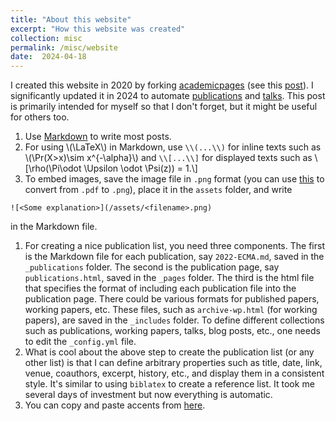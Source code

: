 ```yaml
---
title: "About this website"
excerpt: "How this website was created"
collection: misc
permalink: /misc/website
date:  2024-04-18
---
```


I created this website in 2020 by forking [academicpages](https://academicpages.github.io/) (see this [post](/posts/2020/08/blog-post-1/)). I significantly updated it in 2024 to automate [publications](/publications/) and [talks](/talks/). This post is primarily intended for myself so that I don't forget, but it might be useful for others too.

1. Use [Markdown](https://www.markdownguide.org/) to write most posts.
1. For using \\(\LaTeX\\) in Markdown, use `\\(...\\)` for inline texts such as \\(\Pr(X>x)\sim x^{-\alpha}\\) and `\\[...\\]` for displayed texts such as
\\[\rho(\Pi\odot \Upsilon \odot \Psi(z)) = 1.\\]
1. To embed images, save the image file in `.png` format (you can use [this](https://pdf2png.com/) to convert from `.pdf` to `.png`), place it in the `assets` folder, and write
````
![<Some explanation>](/assets/<filename>.png)
````
in the Markdown file.
1. For creating a nice publication list, you need three components. The first is the Markdown file for each publication, say `2022-ECMA.md`, saved in the `_publications` folder. The second is the publication page, say `publications.html`, saved in the `_pages` folder. The third is the html file that specifies the format of including each publication file into the publication page. There could be various formats for published papers, working papers, etc. These files, such as `archive-wp.html` (for working papers), are saved in the `_includes` folder. To define different collections such as publications, working papers, talks, blog posts, etc., one needs to edit the `_config.yml` file.
1. What is cool about the above step to create the publication list (or any other list) is that I can define arbitrary properties such as title, date, link, venue, coauthors, excerpt, history, etc., and display them in a consistent style. It's similar to using `biblatex` to create a reference list. It took me several days of investment but now everything is automatic.
1. You can copy and paste accents from [here](https://www.accentletters.com/).